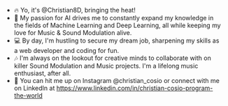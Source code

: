 - 🔥 Yo, it's @Christian8D, bringing the heat!
- 🤖 My passion for AI drives me to constantly expand my knowledge in the fields of Machine Learning and Deep Learning, all while keeping my love for Music      & Sound Modulation alive.
- 💻 By day, I'm hustling to secure my dream job, sharpening my skills as a web developer and coding for fun.
- 🎶 I'm always on the lookout for creative minds to collaborate with on killer Sound Modulation and Music projects. I'm a lifelong music enthusiast, after      all.
- 📍 You can hit me up on Instagram @christian_cosio or connect with me on LinkedIn at https://www.linkedin.com/in/christian-cosio-program-the-world

<!--- Christian8D/Christian8D is a ✨ special ✨ repository because its `README.md` (this file) appears on your GitHub profile.
You can click the Preview link to take a look at your changes.
--->
